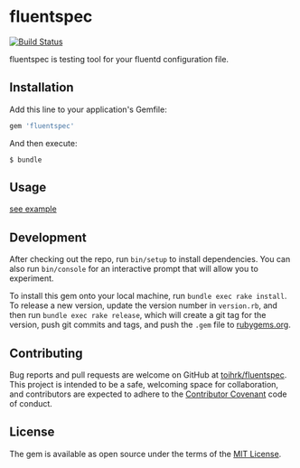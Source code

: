 # fluentspec

[![Build Status](https://travis-ci.org/toihrk/fluentspec.svg?branch=master)](https://travis-ci.org/toihrk/fluentspec)

fluentspec is testing tool for your fluentd configuration file.

## Installation

Add this line to your application's Gemfile:

```ruby
gem 'fluentspec'
```

And then execute:

    $ bundle

## Usage

[see example](example)

## Development

After checking out the repo, run `bin/setup` to install dependencies. You can also run `bin/console` for an interactive prompt that will allow you to experiment.

To install this gem onto your local machine, run `bundle exec rake install`. To release a new version, update the version number in `version.rb`, and then run `bundle exec rake release`, which will create a git tag for the version, push git commits and tags, and push the `.gem` file to [rubygems.org](https://rubygems.org).

## Contributing

Bug reports and pull requests are welcome on GitHub at [toihrk/fluentspec](https://github.com/toihrk/fluentspec). This project is intended to be a safe, welcoming space for collaboration, and contributors are expected to adhere to the [Contributor Covenant](http://contributor-covenant.org) code of conduct.


## License

The gem is available as open source under the terms of the [MIT License](http://opensource.org/licenses/MIT).
